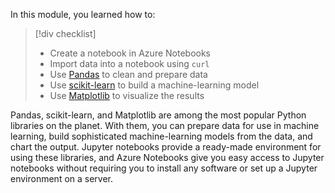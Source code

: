 In this module, you learned how to:

> [!div checklist]
> - Create a notebook in Azure Notebooks
> - Import data into a notebook using `curl`
> - Use [Pandas](https://pandas.pydata.org/pandas-docs/stable/) to clean and prepare data
> - Use [scikit-learn](http://scikit-learn.org/stable/) to build a machine-learning model
> - Use [Matplotlib](https://matplotlib.org/) to visualize the results

Pandas, scikit-learn, and Matplotlib are among the most popular Python libraries on the planet. With them, you can prepare data for use in machine learning, build sophisticated machine-learning models from the data, and chart the output. Jupyter notebooks provide a ready-made environment for using these libraries, and Azure Notebooks give you easy access to Jupyter notebooks without requiring you to install any software or set up a Jupyter environment on a server.